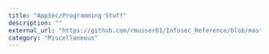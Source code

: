 ```yaml
---
title: "AppSec/Programming Stuff"
description: ""
external_url: "https://github.com/rmusser01/Infosec_Reference/blob/master/Draft/Programming_Language_Security.md"
category: "Miscellaneous"
---
```

